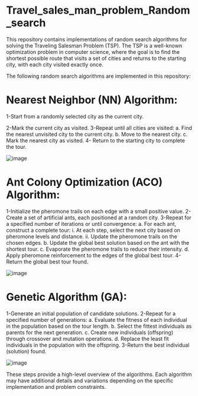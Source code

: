 # Travel_sales_man_problem_Random_search
This repository contains implementations of random search algorithms for solving the Traveling Salesman Problem (TSP). The TSP is a well-known optimization problem in computer science, where the goal is to find the shortest possible route that visits a set of cities and returns to the starting city, with each city visited exactly once.

The following random search algorithms are implemented in this repository:
# Nearest Neighbor (NN) Algorithm:
1-Start from a randomly selected city as the current city.

2-Mark the current city as visited.
3-Repeat until all cities are visited:
   a. Find the nearest unvisited city to the current city.
   b. Move to the nearest city.
   c. Mark the nearest city as visited.
4- Return to the starting city to complete the tour.

![image](https://github.com/HamsaWahed/Travel_sales_man_problem_Random_search/assets/98246082/c25e2988-07a5-4b98-b5be-eaa95d93b5ec)

# Ant Colony Optimization (ACO) Algorithm:
1-Initialize the pheromone trails on each edge with a small positive value.
2-Create a set of artificial ants, each positioned at a random city.
3-Repeat for a specified number of iterations or until convergence:
     a. For each ant, construct a complete tour:
          i. At each step, select the next city based on pheromone levels and distance.
          ii. Update the pheromone trails on the chosen edges.
     b. Update the global best solution based on the ant with the shortest tour.
     c. Evaporate the pheromone trails to reduce their intensity.
     d. Apply pheromone reinforcement to the edges of the global best tour.
4-Return the global best tour found.

![image](https://github.com/HamsaWahed/Travel_sales_man_problem_Random_search/assets/98246082/b31f21f8-274f-48e3-b0e3-e16e8547f193)


# Genetic Algorithm (GA):
1-Generate an initial population of candidate solutions.
2-Repeat for a specified number of generations:
          a. Evaluate the fitness of each individual in the population based on the tour length.
          b. Select the fittest individuals as parents for the next generation.
          c. Create new individuals (offspring) through crossover and mutation operations.
          d. Replace the least fit individuals in the population with the offspring.
3-Return the best individual (solution) found.

![image](https://github.com/HamsaWahed/Travel_sales_man_problem_Random_search/assets/98246082/9bb11990-c486-4ccc-b01f-aa5e89a50f4b)

These steps provide a high-level overview of the algorithms. Each algorithm may have additional details and variations depending on the specific implementation and problem constraints.
